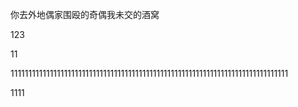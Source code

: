 你去外地偶家围殴的奇偶我未交的酒窝

123

11



111111111111111111111111111111111111111111111111111111111111111111111111111111

1111

